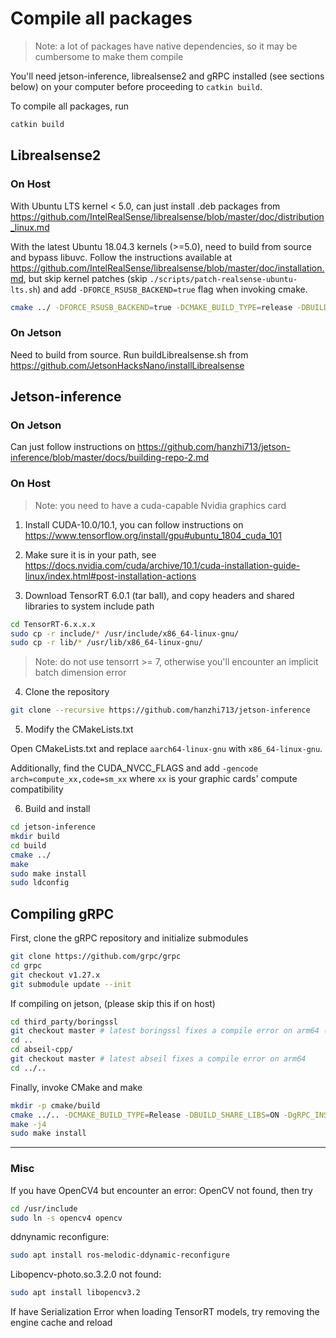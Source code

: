 
# Compile all packages

> Note: a lot of packages have native dependencies, so it may be cumbersome to make them compile

You'll need jetson-inference, librealsense2 and gRPC installed (see sections below) on your computer before proceeding to `catkin build`. 

To compile all packages, run

```bash
catkin build
```

## Librealsense2

### On Host

With Ubuntu LTS kernel < 5.0, can just install .deb packages from https://github.com/IntelRealSense/librealsense/blob/master/doc/distribution_linux.md

With the latest Ubuntu 18.04.3 kernels (>=5.0), need to build from source and bypass libuvc. Follow the instructions available at https://github.com/IntelRealSense/librealsense/blob/master/doc/installation.md, but skip kernel patches (skip `./scripts/patch-realsense-ubuntu-lts.sh`) and add `-DFORCE_RSUSB_BACKEND=true` flag when invoking cmake.

```bash
cmake ../ -DFORCE_RSUSB_BACKEND=true -DCMAKE_BUILD_TYPE=release -DBUILD_EXAMPLES=true -DBUILD_GRAPHICAL_EXAMPLES=true
```

### On Jetson

Need to build from source. Run buildLibrealsense.sh from https://github.com/JetsonHacksNano/installLibrealsense

## Jetson-inference

### On Jetson

Can just follow instructions on https://github.com/hanzhi713/jetson-inference/blob/master/docs/building-repo-2.md

### On Host

> Note: you need to have a cuda-capable Nvidia graphics card

1. Install CUDA-10.0/10.1, you can follow instructions on https://www.tensorflow.org/install/gpu#ubuntu_1804_cuda_101

2. Make sure it is in your path, see https://docs.nvidia.com/cuda/archive/10.1/cuda-installation-guide-linux/index.html#post-installation-actions

3. Download TensorRT 6.0.1 (tar ball), and copy headers and shared libraries to system include path

```bash
cd TensorRT-6.x.x.x
sudo cp -r include/* /usr/include/x86_64-linux-gnu/
sudo cp -r lib/* /usr/lib/x86_64-linux-gnu/
```

> Note: do not use tensorrt >= 7, otherwise you'll encounter an implicit batch dimension error

4. Clone the repository

```bash
git clone --recursive https://github.com/hanzhi713/jetson-inference
```

5. Modify the CMakeLists.txt

Open CMakeLists.txt and replace `aarch64-linux-gnu` with `x86_64-linux-gnu`.

Additionally, find the CUDA_NVCC_FLAGS and add `-gencode arch=compute_xx,code=sm_xx` where `xx` is your graphic cards' compute compatibility

6. Build and install

```bash
cd jetson-inference
mkdir build
cd build
cmake ../
make
sudo make install
sudo ldconfig
```

## Compiling gRPC

First, clone the gRPC repository and initialize submodules

```bash
git clone https://github.com/grpc/grpc
cd grpc
git checkout v1.27.x
git submodule update --init
```

If compiling on jetson, (please skip this if on host)

```bash
cd third_party/boringssl
git checkout master # latest boringssl fixes a compile error on arm64 (about alignment)
cd ..
cd abseil-cpp/
git checkout master # latest abseil fixes a compile error on arm64
cd ../..
```

Finally, invoke CMake and make

```bash
mkdir -p cmake/build
cmake ../.. -DCMAKE_BUILD_TYPE=Release -DBUILD_SHARE_LIBS=ON -DgRPC_INSTALL=ON
make -j4
sudo make install
```

---

### Misc

If you have OpenCV4 but encounter an error: OpenCV not found, then try

```bash
cd /usr/include
sudo ln -s opencv4 opencv
```

ddnynamic reconfigure:

```bash
sudo apt install ros-melodic-ddynamic-reconfigure
```

Libopencv-photo.so.3.2.0 not found:

```bash
sudo apt install libopencv3.2
```

If have Serialization Error when loading TensorRT models, try removing the engine cache and reload
